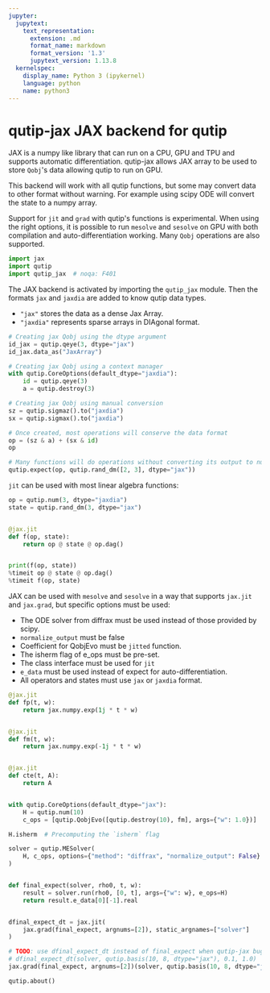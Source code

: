 ```yaml
---
jupyter:
  jupytext:
    text_representation:
      extension: .md
      format_name: markdown
      format_version: '1.3'
      jupytext_version: 1.13.8
  kernelspec:
    display_name: Python 3 (ipykernel)
    language: python
    name: python3
---
```


# qutip-jax JAX backend for qutip

JAX is a numpy like library that can run on a CPU, GPU and TPU and supports automatic differentiation.
qutip-jax allows JAX array to be used to store `Qobj`'s data allowing qutip to run on GPU.

This backend will work with all qutip functions, but some may convert data to other format without warning. For example using scipy ODE will convert the state to a numpy array.

Support for `jit` and `grad` with qutip's functions is experimental. When using the right options, it is possible to run `mesolve` and `sesolve` on GPU with both compilation and auto-differentiation working. Many `Qobj` operations are also supported.

```python
import jax
import qutip
import qutip_jax  # noqa: F401
```

The JAX backend is activated by importing the `qutip_jax` module. 
Then the formats `jax` and `jaxdia` are added to know qutip data types.
- `"jax"` stores the data as a dense Jax Array.
- `"jaxdia"` represents sparse arrays in DIAgonal format.

```python
# Creating jax Qobj using the dtype argument
id_jax = qutip.qeye(3, dtype="jax")
id_jax.data_as("JaxArray")
```

```python
# Creating jax Qobj using a context manager
with qutip.CoreOptions(default_dtype="jaxdia"):
    id = qutip.qeye(3)
    a = qutip.destroy(3)

# Creating jax Qobj using manual conversion
sz = qutip.sigmaz().to("jaxdia")
sx = qutip.sigmax().to("jaxdia")

# Once created, most operations will conserve the data format
op = (sz & a) + (sx & id)
op
```

```python
# Many functions will do operations without converting its output to numpy
qutip.expect(op, qutip.rand_dm([2, 3], dtype="jax"))
```

`jit` can be used with most linear algebra functions:

```python
op = qutip.num(3, dtype="jaxdia")
state = qutip.rand_dm(3, dtype="jax")


@jax.jit
def f(op, state):
    return op @ state @ op.dag()


print(f(op, state))
%timeit op @ state @ op.dag()
%timeit f(op, state)
```

JAX can be used with `mesolve` and `sesolve` in a way that supports `jax.jit` and `jax.grad`, but specific options must be used:
- The ODE solver from diffrax must be used instead of those provided by scipy.
- `normalize_output` must be false
- Coefficient for QobjEvo must be `jitted` function.
- The isherm flag of e_ops must be pre-set.
- The class interface must be used for `jit`
- `e_data` must be used instead of expect for auto-differentiation.
- All operators and states must use `jax` or `jaxdia` format.

```python
@jax.jit
def fp(t, w):
    return jax.numpy.exp(1j * t * w)


@jax.jit
def fm(t, w):
    return jax.numpy.exp(-1j * t * w)


@jax.jit
def cte(t, A):
    return A


with qutip.CoreOptions(default_dtype="jax"):
    H = qutip.num(10)
    c_ops = [qutip.QobjEvo([qutip.destroy(10), fm], args={"w": 1.0})]

H.isherm  # Precomputing the `isherm` flag

solver = qutip.MESolver(
    H, c_ops, options={"method": "diffrax", "normalize_output": False}
)


def final_expect(solver, rho0, t, w):
    result = solver.run(rho0, [0, t], args={"w": w}, e_ops=H)
    return result.e_data[0][-1].real


dfinal_expect_dt = jax.jit(
    jax.grad(final_expect, argnums=[2]), static_argnames=["solver"]
)

# TODO: use dfinal_expect_dt instead of final_expect when qutip-jax bug-fix
# dfinal_expect_dt(solver, qutip.basis(10, 8, dtype="jax"), 0.1, 1.0)
jax.grad(final_expect, argnums=[2])(solver, qutip.basis(10, 8, dtype="jax"), 0.1, 1.0)
```


```python
qutip.about()
```

